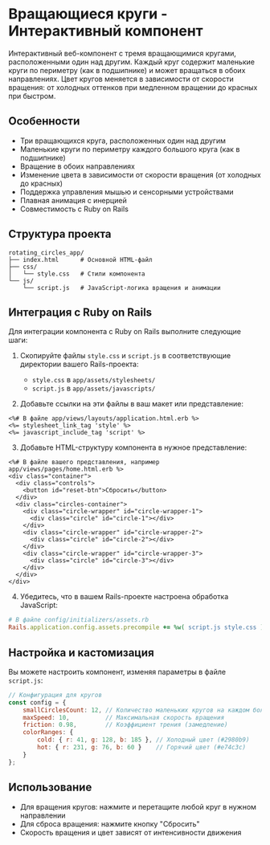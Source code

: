 # Вращающиеся круги - Интерактивный компонент

Интерактивный веб-компонент с тремя вращающимися кругами, расположенными один над другим. Каждый круг содержит маленькие круги по периметру (как в подшипнике) и может вращаться в обоих направлениях. Цвет кругов меняется в зависимости от скорости вращения: от холодных оттенков при медленном вращении до красных при быстром.

## Особенности

- Три вращающихся круга, расположенных один над другим
- Маленькие круги по периметру каждого большого круга (как в подшипнике)
- Вращение в обоих направлениях
- Изменение цвета в зависимости от скорости вращения (от холодных до красных)
- Поддержка управления мышью и сенсорными устройствами
- Плавная анимация с инерцией
- Совместимость с Ruby on Rails

## Структура проекта

```
rotating_circles_app/
├── index.html      # Основной HTML-файл
├── css/
│   └── style.css   # Стили компонента
└── js/
    └── script.js   # JavaScript-логика вращения и анимации
```

## Интеграция с Ruby on Rails

Для интеграции компонента с Ruby on Rails выполните следующие шаги:

1. Скопируйте файлы `style.css` и `script.js` в соответствующие директории вашего Rails-проекта:
   - `style.css` в `app/assets/stylesheets/`
   - `script.js` в `app/assets/javascripts/`

2. Добавьте ссылки на эти файлы в ваш макет или представление:

```erb
<%# В файле app/views/layouts/application.html.erb %>
<%= stylesheet_link_tag 'style' %>
<%= javascript_include_tag 'script' %>
```

3. Добавьте HTML-структуру компонента в нужное представление:

```erb
<%# В файле вашего представления, например app/views/pages/home.html.erb %>
<div class="container">
  <div class="controls">
    <button id="reset-btn">Сбросить</button>
  </div>
  <div class="circles-container">
    <div class="circle-wrapper" id="circle-wrapper-1">
      <div class="circle" id="circle-1"></div>
    </div>
    <div class="circle-wrapper" id="circle-wrapper-2">
      <div class="circle" id="circle-2"></div>
    </div>
    <div class="circle-wrapper" id="circle-wrapper-3">
      <div class="circle" id="circle-3"></div>
    </div>
  </div>
</div>
```

4. Убедитесь, что в вашем Rails-проекте настроена обработка JavaScript:

```ruby
# В файле config/initializers/assets.rb
Rails.application.config.assets.precompile += %w( script.js style.css )
```

## Настройка и кастомизация

Вы можете настроить компонент, изменяя параметры в файле `script.js`:

```javascript
// Конфигурация для кругов
const config = {
    smallCirclesCount: 12, // Количество маленьких кругов на каждом большом круге
    maxSpeed: 10,          // Максимальная скорость вращения
    friction: 0.98,        // Коэффициент трения (замедление)
    colorRanges: {
        cold: { r: 41, g: 128, b: 185 }, // Холодный цвет (#2980b9)
        hot: { r: 231, g: 76, b: 60 }    // Горячий цвет (#e74c3c)
    }
};
```

## Использование

- Для вращения кругов: нажмите и перетащите любой круг в нужном направлении
- Для сброса вращения: нажмите кнопку "Сбросить"
- Скорость вращения и цвет зависят от интенсивности движения
